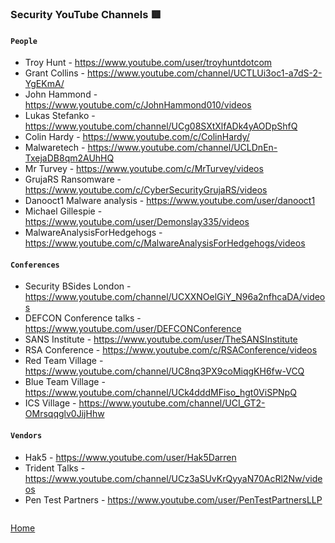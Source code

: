 ### Security YouTube Channels 🟥

#### `People`
- Troy Hunt - https://www.youtube.com/user/troyhuntdotcom
- Grant Collins - https://www.youtube.com/channel/UCTLUi3oc1-a7dS-2-YgEKmA/
- John Hammond - https://www.youtube.com/c/JohnHammond010/videos
- Lukas Stefanko - https://www.youtube.com/channel/UCg08SXtXlfADk4yAODpShfQ
- Colin Hardy - https://www.youtube.com/c/ColinHardy/
- Malwaretech - https://www.youtube.com/channel/UCLDnEn-TxejaDB8qm2AUhHQ
- Mr Turvey - https://www.youtube.com/c/MrTurvey/videos
- GrujaRS Ransomware - https://www.youtube.com/c/CyberSecurityGrujaRS/videos
- Danooct1 Malware analysis - https://www.youtube.com/user/danooct1
- Michael Gillespie - https://www.youtube.com/user/Demonslay335/videos
- MalwareAnalysisForHedgehogs - https://www.youtube.com/c/MalwareAnalysisForHedgehogs/videos

#### `Conferences`
- Security BSides London - https://www.youtube.com/channel/UCXXNOelGiY_N96a2nfhcaDA/videos
- DEFCON Conference talks - https://www.youtube.com/user/DEFCONConference
- SANS Institute - https://www.youtube.com/user/TheSANSInstitute
- RSA Conference - https://www.youtube.com/c/RSAConference/videos
- Red Team Village - https://www.youtube.com/channel/UC8nq3PX9coMiqgKH6fw-VCQ
- Blue Team Village - https://www.youtube.com/channel/UCk4dddMFiso_hgt0ViSPNpQ
- ICS Village - https://www.youtube.com/channel/UCI_GT2-OMrsqqglv0JijHhw

#### `Vendors`
- Hak5 - https://www.youtube.com/user/Hak5Darren
- Trident Talks - https://www.youtube.com/channel/UCz3aSUvKrQyyaN70AcRl2Nw/videos
- Pen Test Partners - https://www.youtube.com/user/PenTestPartnersLLP

```

```
[Home](https://github.com/WilliamThomas-sec/Opensource-tools/)

